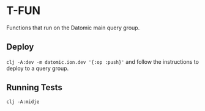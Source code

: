 # T-FUN
Functions that run on the Datomic main query group.

## Deploy
`clj -A:dev -m datomic.ion.dev '{:op :push}'`
and follow the instructions to deploy to a query group.

## Running Tests
`clj -A:midje`
